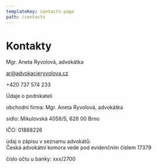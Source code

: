 ```yaml
---
templateKey: contacts-page
path: /contacts
---
```

# Kontakty

Mgr. Aneta Ryvolová, advokátka

ar@advokacieryvolova.cz

+420 737 574 233

Údaje o podnikateli

obchodní firma: Mgr. Aneta Ryvolová, advokátka

sídlo: Mikulovská 4058/5, 628 00 Brno

IČO: 01888226

údaj o zápisu v seznamu advokátů: \
Česká advokátní komora vede pod evidenčním číslem 17379

číslo účtu u banky: xxx/2700
